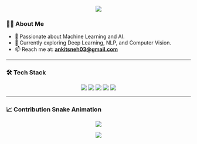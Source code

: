 <!-- GitHub Header Animation -->
<p align="center">
  <img src="https://capsule-render.vercel.app/api?type=waving&color=0:4B91F1,100:3C7DD9&height=200&section=header&text=Hi%20I'm%20Ankit%20Sneh%20👋&fontSize=40&fontColor=ffffff" />
</p>

### 👨‍💻 About Me

- 🔬 Passionate about Machine Learning and AI.
- 🔧 Currently exploring Deep Learning, NLP, and Computer Vision.
- 📫 Reach me at: **ankitsneh03@gmail.com**

---

### 🛠️ Tech Stack

<p align="center">
  <img src="https://img.shields.io/badge/Python-3776AB?style=flat-square&logo=python&logoColor=white" />
  <img src="https://img.shields.io/badge/TensorFlow-FF6F00?style=flat-square&logo=tensorflow&logoColor=white" />
  <img src="https://img.shields.io/badge/Keras-D00000?style=flat-square&logo=keras&logoColor=white" />
  <img src="https://img.shields.io/badge/OpenCV-5C3EE8?style=flat-square&logo=opencv&logoColor=white" />
  <img src="https://img.shields.io/badge/Scikit--Learn-F7931E?style=flat-square&logo=scikit-learn&logoColor=white" />
</p>

---

### 📈 Contribution Snake Animation

<p align="center">
  <img src="https://raw.githubusercontent.com/ENDOMINOUSANK/ENDOMINOUSANK/output/github-contribution-grid-snake.svg" />
</p>

<p align="center">
  <img src="https://capsule-render.vercel.app/api?type=waving&color=0:3C7DD9,100:4B91F1&height=120&section=footer"/>
</p>
